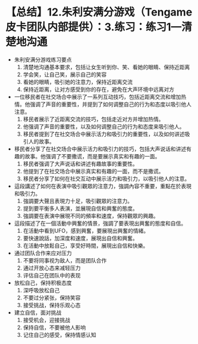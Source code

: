 # 【总结】12.朱利安满分游戏（Tengame皮卡团队内部提供）：3.练习：练习1—清楚地沟通

-   朱利安满分游戏练习要点
    1.  清楚地沟通基本要求，包括让女生听到你、笑、看她的眼睛、保持近距离
    2.  学会笑，让自己笑，展示自己的笑容
    3.  看她的眼睛，吸引她的注意力，保持近距离交流
    4.  保持近距离，让对方感受到你的存在，避免在大声环境中远离对方
-   一位移民者在社交场合中展示了一系列互动技巧，包括近距离交流和增加热情。他强调了声音的重要性，并提到了如何调整自己的行为和态度以吸引他人注意。
    1.  移民者展示了近距离交流的技巧，包括走近对方并增加热情。
    2.  他强调了声音的重要性，以及如何调整自己的行为和态度来吸引他人。
    3.  移民者提到了在社交场合中展示活力和吸引力的重要性，以及如何讲述吸引人的故事。
-   移民者分享了在社交场合中展示活力和吸引力的技巧，包括大声说话和讲述有趣的故事。他强调了不要撒谎，而是要展示真实和有趣的一面。
    1.  移民者强调了大声说话和讲述有趣故事的重要性。
    2.  他提到了在社交场合中展示真实和有趣的一面，而不是撒谎。
    3.  移民者分享了如何在社交互动中展示活力和吸引力，以吸引他人的注意。
-   這段講述了如何在表演中吸引觀眾的注意力，強調內容不重要，重點在於表現和吸引力。
    1.  強調要大聲且表現力十足，吸引觀眾的注意力。
    2.  提到要平衡多人表演，並展現自信和興奮的態度。
    3.  強調要在表演中展現不同的頻率和速度，保持觀眾的興趣。
-   這段描述了在一個活動中興奮的情景，強調了要表現出興奮的態度和自信。
    1.  在活動中看到UFO，感到興奮，要展現出興奮的情緒。
    2.  要快速說話，加深度和速度，展現出自信和興奮。
    3.  在活動中放鬆自己，享受好時間，展現出自信和快樂。
-   通过团队合作来应对压力
    1.  不要将同事视为敌人，而是团队合作
    2.  通过开放心态来减轻压力
    3.  评估自己在团队中的表现
-   放松自己，保持积极态度
    1.  深呼吸放松自己
    2.  不要过分紧张，保持笑容
    3.  接受挑战，保持乐观心态
-   建立自信，面对挑战
    1.  接受机会，迎接挑战
    2.  保持自信，不要被他人影响
    3.  记住自己的感受，保持情感认知